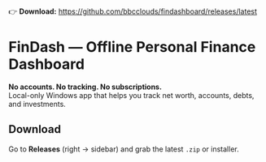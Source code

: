 👉 **Download:** https://github.com/bbcclouds/findashboard/releases/latest

# FinDash — Offline Personal Finance Dashboard

**No accounts. No tracking. No subscriptions.**  
Local-only Windows app that helps you track net worth, accounts, debts, and investments.

## Download
Go to **Releases** (right → sidebar) and grab the latest `.zip` or installer.


